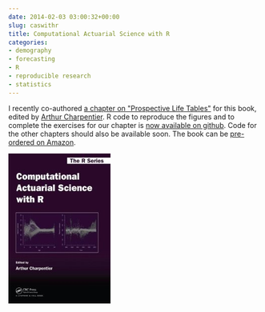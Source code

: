 ```yaml
---
date: 2014-02-03 03:00:32+00:00
slug: caswithr
title: Computational Actuarial Science with R
categories:
- demography
- forecasting
- R
- reproducible research
- statistics
---
```


I recently co-authored [a chapter on "Prospective Life Tables"](/publications/prospective-life-tables/) for this book, edited by [Arthur Charpentier](http://perso.univ-rennes1.fr/arthur.charpentier/). R code to reproduce the figures and to complete the exercises for our chapter is [now available on github](https://github.com/CASwithR/life/tree/master/ch8). Code for the other chapters should also be available soon. The book can be [pre-ordered on Amazon](http://www.amazon.com/Computational-Actuarial-Science-Chapman-Series/dp/1466592591?tag=prorobjhyn-20).

[![](/files/41JYoNQh2HL._SY300_.jpg)](http://www.amazon.com/Computational-Actuarial-Science-Chapman-Series/dp/1466592591?tag=prorobjhyn-20)
